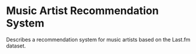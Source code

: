 # Music Artist Recommendation System
Describes a recommendation system for music artists based on the Last.fm dataset.
